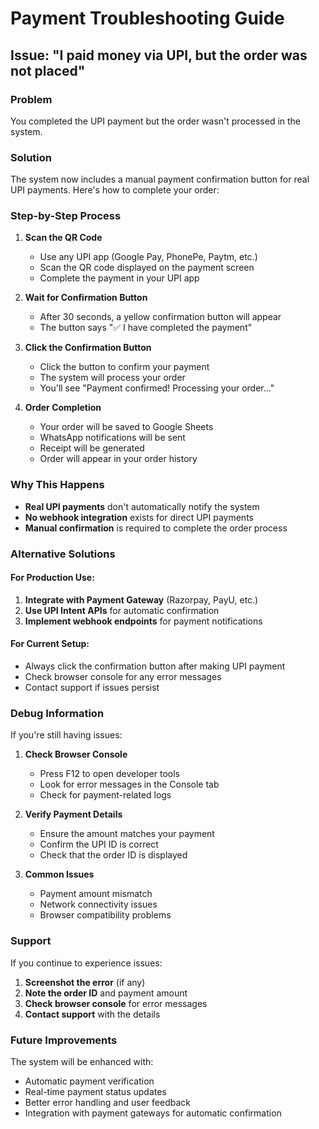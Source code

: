 # Payment Troubleshooting Guide

## Issue: "I paid money via UPI, but the order was not placed"

### Problem
You completed the UPI payment but the order wasn't processed in the system.

### Solution
The system now includes a manual payment confirmation button for real UPI payments. Here's how to complete your order:

### Step-by-Step Process

1. **Scan the QR Code**
   - Use any UPI app (Google Pay, PhonePe, Paytm, etc.)
   - Scan the QR code displayed on the payment screen
   - Complete the payment in your UPI app

2. **Wait for Confirmation Button**
   - After 30 seconds, a yellow confirmation button will appear
   - The button says "✅ I have completed the payment"

3. **Click the Confirmation Button**
   - Click the button to confirm your payment
   - The system will process your order
   - You'll see "Payment confirmed! Processing your order..."

4. **Order Completion**
   - Your order will be saved to Google Sheets
   - WhatsApp notifications will be sent
   - Receipt will be generated
   - Order will appear in your order history

### Why This Happens

- **Real UPI payments** don't automatically notify the system
- **No webhook integration** exists for direct UPI payments
- **Manual confirmation** is required to complete the order process

### Alternative Solutions

#### For Production Use:
1. **Integrate with Payment Gateway** (Razorpay, PayU, etc.)
2. **Use UPI Intent APIs** for automatic confirmation
3. **Implement webhook endpoints** for payment notifications

#### For Current Setup:
- Always click the confirmation button after making UPI payment
- Check browser console for any error messages
- Contact support if issues persist

### Debug Information

If you're still having issues:

1. **Check Browser Console**
   - Press F12 to open developer tools
   - Look for error messages in the Console tab
   - Check for payment-related logs

2. **Verify Payment Details**
   - Ensure the amount matches your payment
   - Confirm the UPI ID is correct
   - Check that the order ID is displayed

3. **Common Issues**
   - Payment amount mismatch
   - Network connectivity issues
   - Browser compatibility problems

### Support

If you continue to experience issues:

1. **Screenshot the error** (if any)
2. **Note the order ID** and payment amount
3. **Check browser console** for error messages
4. **Contact support** with the details

### Future Improvements

The system will be enhanced with:
- Automatic payment verification
- Real-time payment status updates
- Better error handling and user feedback
- Integration with payment gateways for automatic confirmation 